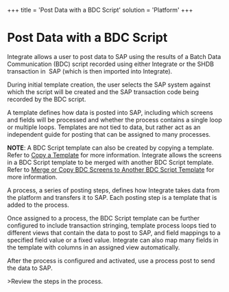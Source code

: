 +++
title = 'Post Data with a BDC Script'
solution = 'Platform'
+++

# Post Data with a BDC Script

Integrate allows a user to post data to SAP using the results of a Batch
Data Communication (BDC) script recorded using either Integrate or the
SHDB transaction in  SAP (which is then imported into Integrate).

During initial template creation, the user selects the SAP system
against which the script will be created and the SAP transaction code
being recorded by the BDC script.

A template defines how data is posted into SAP, including which screens
and fields will be processed and whether the process contains a single
loop or multiple loops. Templates are not tied to data, but rather act
as an independent guide for posting that can be assigned to many
processes.

**NOTE**: A BDC Script template can also be created by copying a
template. Refer to [Copy a Template](Copy_a_Template) for more
information. Integrate allows the screens in a BDC Script template to be
merged with another BDC Script template. Refer to [Merge or Copy BDC
Screens to Another BDC Script
Template](MergeCopyBDCScrnsAnotherBDCScript) for more information.

A process, a series of posting steps, defines how Integrate takes data
from the platform and transfers it to SAP. Each posting step is a
template that is added to the process.

Once assigned to a process, the BDC Script template can be further
configured to include transaction stringing, template process loops tied
to different views that contain the data to post to SAP, and field
mappings to a specified field value or a fixed value. Integrate can also
map many fields in the template with columns in an assigned view
automatically.

After the process is configured and activated, use a process post to
send the data to SAP.

<span id="Post Data using a BDC Script Steps" class="popUpLink">\>Review
the steps in the process. </span>
